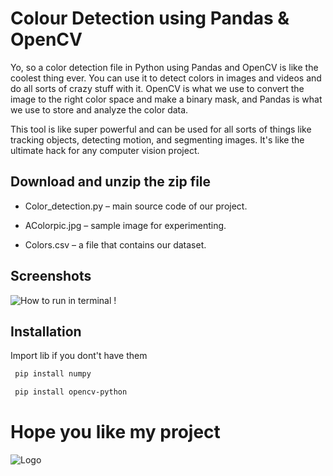
# Colour Detection using Pandas & OpenCV

Yo, so a color detection file in Python using Pandas and OpenCV is like the coolest thing ever. You can use it to detect colors in images and videos and do all sorts of crazy stuff with it. OpenCV is what we use to convert the image to the right color space and make a binary mask, and Pandas is what we use to store and analyze the color data.

This tool is like super powerful and can be used for all sorts of things like tracking objects, detecting motion, and segmenting images. It's like the ultimate hack for any computer vision project.


## Download and unzip the zip file

- Color_detection.py – main source code of our project.

- AColorpic.jpg – sample image for experimenting.
- Colors.csv – a file that contains our dataset.


## Screenshots

![How to run in terminal !](https://data-flair.training/blogs/wp-content/uploads/sites/2/2019/12/running-python-project.png?raw=True,show)


## Installation

Import lib if you dont't have them 



```bash
 pip install numpy
```
```bash
 pip install opencv-python
```
        
# Hope you like my project
![Logo](https://s3.dualstack.us-east-2.amazonaws.com/pythondotorg-assets/media/community/logos/python-logo-only.png)

